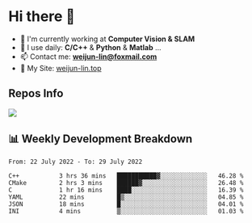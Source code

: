 # Hi there 👋

<!--
**Weijun-Lin/Weijun-Lin** is a ✨ _special_ ✨ repository because its `README.md` (this file) appears on your GitHub profile.

Here are some ideas to get you started:

- 🔭 I’m currently working on ...
- 🌱 I’m currently learning ...
- 👯 I’m looking to collaborate on ...
- 🤔 I’m looking for help with ...
- 💬 Ask me about ...
- 📫 How to reach me: ...
- 😄 Pronouns: ...
- ⚡ Fun fact: ...
-->

- 🏢 I'm currently working at **Computer Vision & SLAM**
- 🚀 I use daily: **C/C++** & **Python** & **Matlab** ...
- 📫 Contact me: **weijun-lin@foxmail.com**
- 🔗 My Site: [weijun-lin.top](https://weijun-lin.top/p)

  

## Repos Info
![](https://github-readme-stats.vercel.app/api?username=Weijun-Lin&theme=cobalt)

## 📊 Weekly Development Breakdown

<!--START_SECTION:waka-->

```text
From: 22 July 2022 - To: 29 July 2022

C++           3 hrs 36 mins   ███████████▓░░░░░░░░░░░░░   46.28 %
CMake         2 hrs 3 mins    ██████▓░░░░░░░░░░░░░░░░░░   26.48 %
C             1 hr 16 mins    ████░░░░░░░░░░░░░░░░░░░░░   16.39 %
YAML          22 mins         █▒░░░░░░░░░░░░░░░░░░░░░░░   04.85 %
JSON          18 mins         █░░░░░░░░░░░░░░░░░░░░░░░░   04.01 %
INI           4 mins          ▒░░░░░░░░░░░░░░░░░░░░░░░░   01.03 %
```

<!--END_SECTION:waka-->

